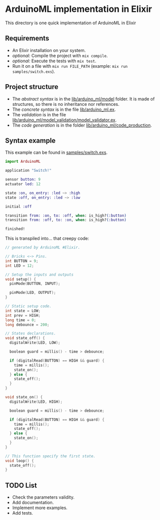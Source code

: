 # ArduinoML implementation in Elixir

This directory is one quick implementation of ArduinoML in Elixir

## Requirements
- An Elixir installation on your system.
- *optional:* Compile the project with ```mix compile```.
- *optional:* Execute the tests with ```mix test```.
- Run it on a file with ```mix run FILE_PATH``` (example: ```mix run samples/switch.exs```).

## Project structure

- The *abstract syntax* is in the [lib/arduino_ml/model](./lib/arduino_ml/model) folder. It is made of structures, so there is no inheritance nor references.
- The *concrete syntax* is in the file [lib/arduino_ml.ex](./lib/arduino_ml.ex).
- The *validation* is in the file [lib/arduino_ml/model_validation/model_validator.ex](./lib/arduino_ml/model_validation/model_validator.ex).
- The *code generation* is in the folder [lib/arduino_ml/code_production](./lib/arduino_ml/code_production).

## Syntax example

This example can be found in [samples/switch.exs](./samples/switch.exs).

```elixir
import ArduinoML

application "Switch!"

sensor button: 9
actuator led: 12

state :on, on_entry: :led ~> :high
state :off, on_entry: :led ~> :low

initial :off

transition from: :on, to: :off, when: is_high?(:button)
transition from: :off, to: :on, when: is_high?(:button)

finished!
```

This is transpiled into... that creepy code:

```c
// generated by ArduinoML #Elixir.

// Bricks <~> Pins.
int BUTTON = 9;
int LED = 12;

// Setup the inputs and outputs
void setup() {
  pinMode(BUTTON, INPUT);

  pinMode(LED, OUTPUT);
}

// Static setup code.
int state = LOW;
int prev = HIGH;
long time = 0;
long debounce = 200;

// States declarations.
void state_off() {
  digitalWrite(LED, LOW);

  boolean guard = millis() - time > debounce;

  if (digitalRead(BUTTON) == HIGH && guard) {
    time = millis();
    state_on();
  } else {
    state_off();
  }
}

void state_on() {
  digitalWrite(LED, HIGH);

  boolean guard = millis() - time > debounce;

  if (digitalRead(BUTTON) == HIGH && guard) {
    time = millis();
    state_off();
  } else {
    state_on();
  }
}

// This function specify the first state.
void loop() {
  state_off();
}
```

## TODO List

- Check the parameters validity.
- Add documentation.
- Implement more examples.
- Add tests.
